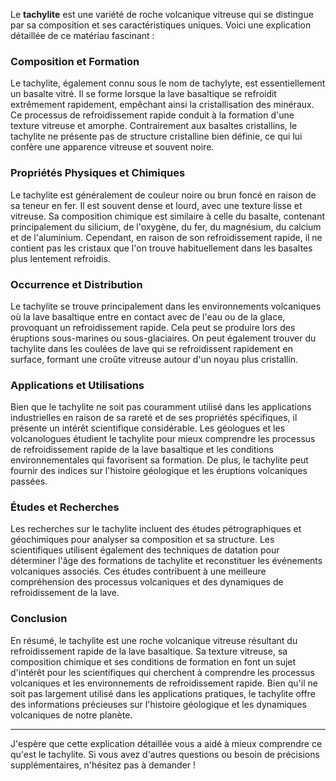 Le **tachylite** est une variété de roche volcanique vitreuse qui se distingue par sa composition et ses caractéristiques uniques. Voici une explication détaillée de ce matériau fascinant :

### Composition et Formation

Le tachylite, également connu sous le nom de tachylyte, est essentiellement un basalte vitré. Il se forme lorsque la lave basaltique se refroidit extrêmement rapidement, empêchant ainsi la cristallisation des minéraux. Ce processus de refroidissement rapide conduit à la formation d'une texture vitreuse et amorphe. Contrairement aux basaltes cristallins, le tachylite ne présente pas de structure cristalline bien définie, ce qui lui confère une apparence vitreuse et souvent noire.

### Propriétés Physiques et Chimiques

Le tachylite est généralement de couleur noire ou brun foncé en raison de sa teneur en fer. Il est souvent dense et lourd, avec une texture lisse et vitreuse. Sa composition chimique est similaire à celle du basalte, contenant principalement du silicium, de l'oxygène, du fer, du magnésium, du calcium et de l'aluminium. Cependant, en raison de son refroidissement rapide, il ne contient pas les cristaux que l'on trouve habituellement dans les basaltes plus lentement refroidis.

### Occurrence et Distribution

Le tachylite se trouve principalement dans les environnements volcaniques où la lave basaltique entre en contact avec de l'eau ou de la glace, provoquant un refroidissement rapide. Cela peut se produire lors des éruptions sous-marines ou sous-glaciaires. On peut également trouver du tachylite dans les coulées de lave qui se refroidissent rapidement en surface, formant une croûte vitreuse autour d'un noyau plus cristallin.

### Applications et Utilisations

Bien que le tachylite ne soit pas couramment utilisé dans les applications industrielles en raison de sa rareté et de ses propriétés spécifiques, il présente un intérêt scientifique considérable. Les géologues et les volcanologues étudient le tachylite pour mieux comprendre les processus de refroidissement rapide de la lave basaltique et les conditions environnementales qui favorisent sa formation. De plus, le tachylite peut fournir des indices sur l'histoire géologique et les éruptions volcaniques passées.

### Études et Recherches

Les recherches sur le tachylite incluent des études pétrographiques et géochimiques pour analyser sa composition et sa structure. Les scientifiques utilisent également des techniques de datation pour déterminer l'âge des formations de tachylite et reconstituer les événements volcaniques associés. Ces études contribuent à une meilleure compréhension des processus volcaniques et des dynamiques de refroidissement de la lave.

### Conclusion

En résumé, le tachylite est une roche volcanique vitreuse résultant du refroidissement rapide de la lave basaltique. Sa texture vitreuse, sa composition chimique et ses conditions de formation en font un sujet d'intérêt pour les scientifiques qui cherchent à comprendre les processus volcaniques et les environnements de refroidissement rapide. Bien qu'il ne soit pas largement utilisé dans les applications pratiques, le tachylite offre des informations précieuses sur l'histoire géologique et les dynamiques volcaniques de notre planète.

---

J'espère que cette explication détaillée vous a aidé à mieux comprendre ce qu'est le tachylite. Si vous avez d'autres questions ou besoin de précisions supplémentaires, n'hésitez pas à demander !